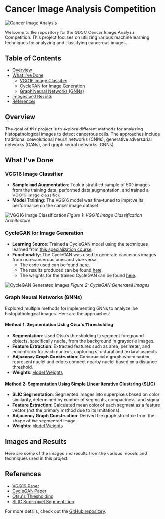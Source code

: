 # Cancer Image Analysis Competition

![Cancer Image Analysis](https://upload.wikimedia.org/wikipedia/commons/5/50/Cancer_cells.jpg)

Welcome to the repository for the GDSC Cancer Image Analysis Competition. This project focuses on utilizing various machine learning techniques for analyzing and classifying cancerous images. 

## Table of Contents
- [Overview](#overview)
- [What I've Done](#what-ive-done)
  - [VGG16 Image Classifier](#vgg16-image-classifier)
  - [CycleGAN for Image Generation](#cyclegan-for-image-generation)
  - [Graph Neural Networks (GNNs)](#graph-neural-networks-gnns)
- [Images and Results](#images-and-results)
- [References](#references)

## Overview
The goal of this project is to explore different methods for analyzing histopathological images to detect cancerous cells. The approaches include traditional convolutional neural networks (CNNs), generative adversarial networks (GANs), and graph neural networks (GNNs).

## What I've Done

### VGG16 Image Classifier
- **Sample and Augmentation**: Took a stratified sample of 500 images from the training data, performed data augmentation, and trained a VGG16 image classifier.
- **Model Training**: The VGG16 model was fine-tuned to improve its performance on the cancer image dataset.

![VGG16 Image Classification](https://upload.wikimedia.org/wikipedia/commons/5/55/VGG16-architecture.jpg)
*Figure 1: VGG16 Image Classification Architecture*

### CycleGAN for Image Generation
- **Learning Source**: Trained a CycleGAN model using the techniques learned from [this specialization course](https://www.coursera.org/account/accomplishments/specialization/certificate/MK2MTM8QZ9NC).
- **Functionality**: The CycleGAN was used to generate cancerous images from non-cancerous ones and vice versa.
  - The code used can be found [here](https://github.com/shravan-18/Histopathological-Image-Analysis-Competition/blob/main/AMD-Cloud-Runs/CycleGAN/cycle_gan.py).
  - The results produced can be found [here](https://github.com/shravan-18/Histopathological-Image-Analysis-Competition/tree/main/AMD-Cloud-Runs/CycleGAN/CycleGAN_images).
  - The weights for the trained CycleGAN can be found [here](https://github.com/shravan-18/Histopathological-Image-Analysis-Competition/tree/main/ckpt/CycleGAN).

![CycleGAN Generated Images](https://upload.wikimedia.org/wikipedia/commons/thumb/e/ee/CycleGAN_architecture.jpg/1024px-CycleGAN_architecture.jpg)
*Figure 2: CycleGAN Generated Images*

### Graph Neural Networks (GNNs)
Explored multiple methods for implementing GNNs to analyze the histopathological images. Here are the approaches:

#### Method 1: Segmentation Using Otsu's Thresholding
- **Segmentation**: Used Otsu's thresholding to segment foreground objects, specifically nuclei, from the background in grayscale images.
- **Feature Extraction**: Extracted features such as area, perimeter, and eccentricity for each nucleus, capturing structural and textural aspects.
- **Adjacency Graph Construction**: Constructed a graph where nodes represent nuclei and edges connect nearby nuclei based on a distance threshold.
- **Weights**: [Model Weights](https://github.com/shravan-18/Histopathological-Image-Analysis-Competition/blob/main/ckpt/GNN/gcn_model-otsu.pth)

#### Method 2: Segmentation Using Simple Linear Iterative Clustering (SLIC)
- **SLIC Segmentation**: Segmented images into superpixels based on color similarity, determined by number of segments, compactness, and sigma.
- **Feature Extraction**: Calculated mean color of each segment as a feature vector (not the primary method due to its limitations).
- **Adjacency Graph Construction**: Derived the graph structure from the shape of the segmented image.
- **Weights**: [Model Weights](https://github.com/shravan-18/Histopathological-Image-Analysis-Competition/blob/main/ckpt/GNN/gcn_model-slic.pth)

## Images and Results
Here are some of the images and results from the various models and techniques used in this project:

## References
- [VGG16 Paper](https://arxiv.org/abs/1409.1556)
- [CycleGAN Paper](https://arxiv.org/abs/1703.10593)
- [Otsu's Thresholding](https://ieeexplore.ieee.org/document/4310076)
- [SLIC Superpixel Segmentation](https://ieeexplore.ieee.org/document/6205760)

For more details, check out the [GitHub repository](https://github.com/shravan-18/Histopathological-Image-Analysis-Competition).
